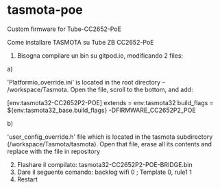 # tasmota-poe
Custom firmware for Tube-CC2652-PoE

Come installare TASMOTA su Tube ZB CC2652-PoE

1) Bisogna compilare un bin su gitpod.io, modificando 2 files:

a)

'Platformio_override.ini' is located in the root directory – /workspace/Tasmota. Open the file, scroll to the bottom, and add:

[env:tasmota32-CC2652P2-POE]
extends                 = env:tasmota32
build_flags             = ${env:tasmota32_base.build_flags} -DFIRMWARE_CC2652P2_POE

b)

'user_config_override.h' file which is located in the tasmota subdirectory (/workspace/Tasmota/tasmota). Open that file, erase all its contents and replace with the file in repository


2) Flashare il compilato: tasmota32-CC2652P2-POE-BRIDGE.bin
3) Dare il seguente comando: backlog wifi 0 ; Template 0, rule1 1 
4) Restart

